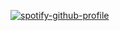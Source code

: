 [![spotify-github-profile](https://spotify-github-profile.vercel.app/api/view?uid=31uptvmd5zfgv2xa7uzgd3u7xjtm&cover_image=true&theme=karaoke)](https://spotify-github-profile.vercel.app/api/view?uid=31uptvmd5zfgv2xa7uzgd3u7xjtm&redirect=true)
